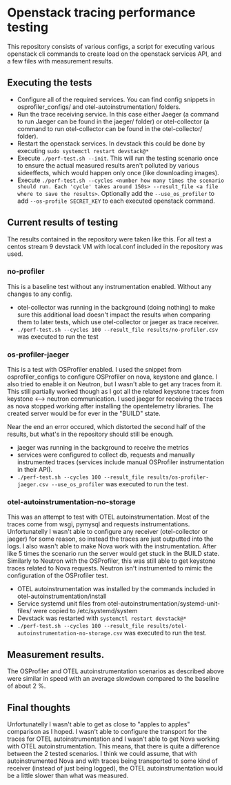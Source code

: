 # Openstack tracing performance testing

This repository consists of various configs, a script for executing various openstack cli commands to create load on the openstack services API, and a few files with measurement results.

## Executing the tests
- Configure all of the required services. You can find config snippets in osprofiler\_configs/ and otel-autoinstrumentation/ folders.
- Run the trace receiving service. In this case either Jaeger (a command to run Jaeger can be found in the jaeger/ folder) or otel-collector (a command to run otel-collector can be found in the otel-collector/ folder).
- Restart the openstack services. In devstack this could be done by executing `sudo systemctl restart devstack@*`
- Execute `./perf-test.sh --init`. This will run the testing scenario once to ensure the actual measured results aren't polluted by various sideeffects, which would happen only once (like downloading images).
- Execute `./perf-test.sh --cycles <number how many times the scenario should run. Each 'cycle' takes around 150s> --result_file <a file where to save the results>`. Optionally add the `--use_os_profiler` to add `--os-profile SECRET_KEY` to each executed openstack command.

## Current results of testing
The results contained in the repository were taken like this. For all test a centos stream 9 devstack VM with local.conf included in the repository was used.

### no-profiler
This is a baseline test without any instrumentation enabled. Without any changes to any config.

- otel-collector was running in the background (doing nothing) to make sure this additional load doesn't impact the results when comparing them to later tests, which use otel-collector or jaeger as trace receiver.
- `./perf-test.sh --cycles 100 --result_file results/no-profiler.csv` was executed to run the test

### os-profiler-jaeger
This is a test with OSProfiler enabled. I used the snippet from osprofiler\_configs to configure OSProfiler on nova, keystone and glance. I also tried to enable it on Neutron, but I wasn't able to get any traces from it. This still partially worked though as I got all the related keystone traces from keystone <--> neutron communication. I used jaeger for receiving the traces as nova stopped working after installing the opentelemetry libraries. The created server would be for ever in the "BUILD" state.

Near the end an error occured, which distorted the second half of the results, but what's in the repository should still be enough.

- jaeger was running in the background to receive the metrics
- services were configured to collect db, requests and manually instrumented traces (services include manual OSProfiler instrumentation in their API).
- `./perf-test.sh --cycles 100 --result_file results/os-profiler-jaeger.csv --use_os_profiler` was executed to run the test.


### otel-autoinstrumentation-no-storage
This was an attempt to test with OTEL autoinstrumentation. Most of the traces come from wsgi, pymysql and requests instrumentations. Unfortunatelly I wasn't able to configure any receiver (otel-collector or jaeger) for some reason, so instead the traces are just outputted into the logs. I also wasn't able to make Nova work with the instrumentation. After like 5 times the scenario run the server would get stuck in the BUILD state. Similarly to Neutron with the OSProfiler, this was still able to get keystone traces related to Nova requests. Neutron isn't instrumented to mimic the configuration of the OSProfiler test.

- OTEL autoinstrumentation was installed by the commands included in otel-autoinstrumentation/install
- Service systemd unit files from otel-autoinstrumentation/systemd-unit-files/ were copied to /etc/systemd/system
- Devstack was restarted with `systemctl restart devstack@*`
- `./perf-test.sh --cycles 100 --result_file results/otel-autoinstrumentation-no-storage.csv` was executed to run the test.

## Measurement results.
The OSProfiler and OTEL autoinstrumentation scenarios as described above were similar in speed with an average slowdown compared to the baseline of about 2 %.

## Final thoughts
Unfortunatelly I wasn't able to get as close to "apples to apples" comparison as I hoped. I wasn't able to configure the transport for the traces for OTEL autoinstrumentation and I wasn't able to get Nova working with OTEL autoinstrumentation. This means, that there is quite a difference between the 2 tested scenarios. I think we could assume, that with autoinstrumented Nova and with traces being transported to some kind of receiver (instead of just being logged), the OTEL autoinstrumentation would be a little slower than what was measured.
